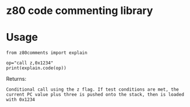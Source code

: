# z80 code commenting library

# Usage

```
from z80comments import explain

op="call z,0x1234"
print(explain.code(op))
```
Returns:
```
Conditional call using the z flag. If test conditions are met, the current PC value plus three is pushed onto the stack, then is loaded with 0x1234
```

